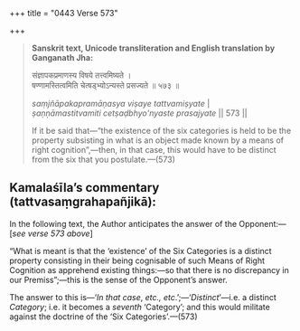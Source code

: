 +++
title = "0443 Verse 573"

+++
> **Sanskrit text, Unicode transliteration and English translation by Ganganath Jha:** 
>
> संज्ञापकप्रमाणस्य विषये तत्त्वमिष्यते ।  
> षण्णामस्तित्वमिति चेत्षड्भ्योऽन्यस्ते प्रसज्यते ॥ ५७३ ॥ 
>
> *saṃjñāpakapramāṇasya viṣaye tattvamiṣyate* \|  
> *ṣaṇṇāmastitvamiti cetṣaḍbhyo'nyaste prasajyate* \|\| 573 \|\| 
>
> If it be said that—“the existence of the six categories is held to be the property subsisting in what is an object made known by a means of right cognition”,—then, in that case, this would have to be distinct from the six that you postulate.—(573)



## Kamalaśīla’s commentary (tattvasaṃgrahapañjikā):

In the following text, the Author anticipates the answer of the Opponent:—[*see verse 573 above*]

“What is meant is that the ‘existence’ of the Six Categories is a distinct property consisting in their being cognisable of such Means of Right Cognition as apprehend existing things:—so that there is no discrepancy in our Premiss”;—this is the sense of the Opponent’s answer.

The answer to this is—‘*In that case*, *etc., etc*.’;—‘*Distinct*’—i.e. a distinct *Category*; i.e. it becomes a *seventh* ‘Category’; and this would militate against the doctrine of the ‘Six Categories’.—(573)


